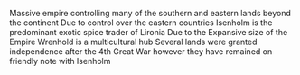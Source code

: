 Massive empire controlling many of the southern and eastern lands beyond the continent
Due to control over the eastern countries Isenholm is the predominant exotic spice trader of Lironia
Due to the Expansive size of the Empire Wrenhold is a multicultural hub
Several lands were granted independence after the 4th Great War however they have remained on friendly note with Isenholm
